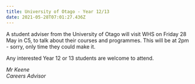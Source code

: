 ```yaml
---
title: University of Otago - Year 12/13
date: 2021-05-28T07:01:27.436Z
---
```

A student adviser from the University of Otago will visit WHS on Friday 28 May in C5, to talk about their courses and programmes. This will be at 2pm - sorry, only time they could make it.  

Any interested Year 12 or 13 students are welcome to attend.

*Mr Keene  
Careers Advisor*